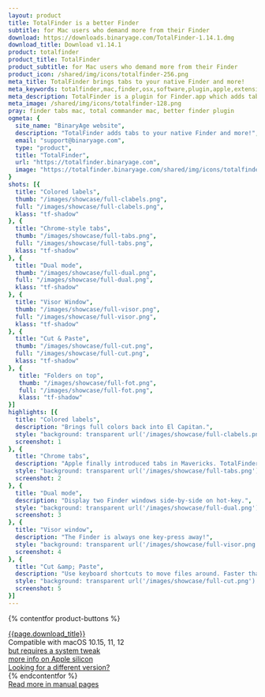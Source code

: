 ```yaml
---
layout: product
title: TotalFinder is a better Finder
subtitle: for Mac users who demand more from their Finder
download: https://downloads.binaryage.com/TotalFinder-1.14.1.dmg
download_title: Download v1.14.1
product: totalfinder
product_title: TotalFinder
product_subtitle: for Mac users who demand more from their Finder
product_icon: /shared/img/icons/totalfinder-256.png
meta_title: TotalFinder brings tabs to your native Finder and more!
meta_keywords: totalfinder,mac,finder,osx,software,plugin,apple,extension,utility,macosx,apps,tools,tabs,productivity,app,hacks,application,utilities,simbl,visor,totalcommander,binaryage
meta_description: TotalFinder is a plugin for Finder.app which adds tabs like those in Google Chrome, dual panels similar to TotalCommander, and other improvements.
meta_image: /shared/img/icons/totalfinder-128.png
pray: finder tabs mac, total commander mac, better finder plugin
ogmeta: {
  site_name: "BinaryAge website",
  description: "TotalFinder adds tabs to your native Finder and more!",
  email: "support@binaryage.com",
  type: "product",
  title: "TotalFinder",
  url: "https://totalfinder.binaryage.com",
  image: "https://totalfinder.binaryage.com/shared/img/icons/totalfinder-256.png"
}
shots: [{
  title: "Colored labels",
  thumb: "/images/showcase/full-clabels.png",
  full: "/images/showcase/full-clabels.png",
  klass: "tf-shadow"
}, {
  title: "Chrome-style tabs",
  thumb: "/images/showcase/full-tabs.png",
  full: "/images/showcase/full-tabs.png",
  klass: "tf-shadow"
}, {
  title: "Dual mode",
  thumb: "/images/showcase/full-dual.png",
  full: "/images/showcase/full-dual.png",
  klass: "tf-shadow"
}, {
  title: "Visor Window",
  thumb: "/images/showcase/full-visor.png",
  full: "/images/showcase/full-visor.png",
  klass: "tf-shadow"
}, {
  title: "Cut & Paste",
  thumb: "/images/showcase/full-cut.png",
  full: "/images/showcase/full-cut.png",
  klass: "tf-shadow"
}, {
   title: "Folders on top",
   thumb: "/images/showcase/full-fot.png",
   full: "/images/showcase/full-fot.png",
   klass: "tf-shadow"
}]
highlights: [{
  title: "Colored labels",
  description: "Brings full colors back into El Capitan.",
  style: "background: transparent url('/images/showcase/full-clabels.png') no-repeat -274px -100px / 650px 430px",
  screenshot: 1
}, {
  title: "Chrome tabs",
  description: "Apple finally introduced tabs in Mavericks. TotalFinder added Chrome tabs in Snow Leopard.",
  style: "background: transparent url('/images/showcase/full-tabs.png') no-repeat -350px -96px / 650px 430px",
  screenshot: 2
}, {
  title: "Dual mode",
  description: "Display two Finder windows side-by-side on hot-key.",
  style: "background: transparent url('/images/showcase/full-dual.png') no-repeat -244px -0px / 1000px 621px",
  screenshot: 3
}, {
  title: "Visor window",
  description: "The Finder is always one key-press away!",
  style: "background: transparent url('/images/showcase/full-visor.png') no-repeat -0px -0px / 650px 430px",
  screenshot: 4
}, {
  title: "Cut &amp; Paste",
  description: "Use keyboard shortcuts to move files around. Faster than drag &amp; drop.",
  style: "background: transparent url('/images/showcase/full-cut.png') no-repeat -320px -240px / 650px 430px",
  screenshot: 5
}]
---
```


{% contentfor product-buttons %}
<div class="product-buttons">
  <div class="button-container">
    <a href="{{page.download}}" id="o-download-button" class="button product-button-download">
      <span><i class="fa fa-download fa-lg"></i>{{page.download_title}}</span>
    </a>
    <div class="button-note">
      <i class="fa fa-laptop"></i> Compatible with macOS 10.15, 11, 12<br>
      <span class="sip-warning"><i class="fa fa-exclamation-triangle"></i> <a href="/sip" target="_blank">but requires a system tweak</a></span><br>
      <span class="sip-warning"><i class="fa fa-exclamation-triangle"></i> <a href="/apple-silicon" target="_blank">more info on Apple silicon</a></span><br>
      <a href="/compatibility">Looking for a different version?</a><br>
    </div>
  </div>
</div>
{% endcontentfor %}

<div class="row">
  <div class="col-md-4 col-md-offset-1">
    <div class="manual-button-box">
      <a href="/about" class="button product-button-doc">
        <div><i class="fa fa-book"></i> Read more in manual pages</div>
      </a>
    </div>
  </div>
</div>

<script>
  defer$(function() {
    $(function() {
      $("#o-download-button").bind('click', function(e) {
        ga('send', 'pageview', '/overlays/o-download');
      });
      $('.screenshot').fancybox();
      $('.screenshot-box').navigen({
        target: $(".navi")
      });
      $('.highlight').showcase();
    });
  });
</script>
